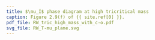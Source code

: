 ```yaml
---
title: $\mu_I$ phase diagram at high tricritical mass
caption: Figure 2.9(f) of {{ site.ref[0] }}.
pdf_file: RW_tric_high_mass_with_c-o.pdf
svg_file: RW_T-mu_plane.svg
---
```

